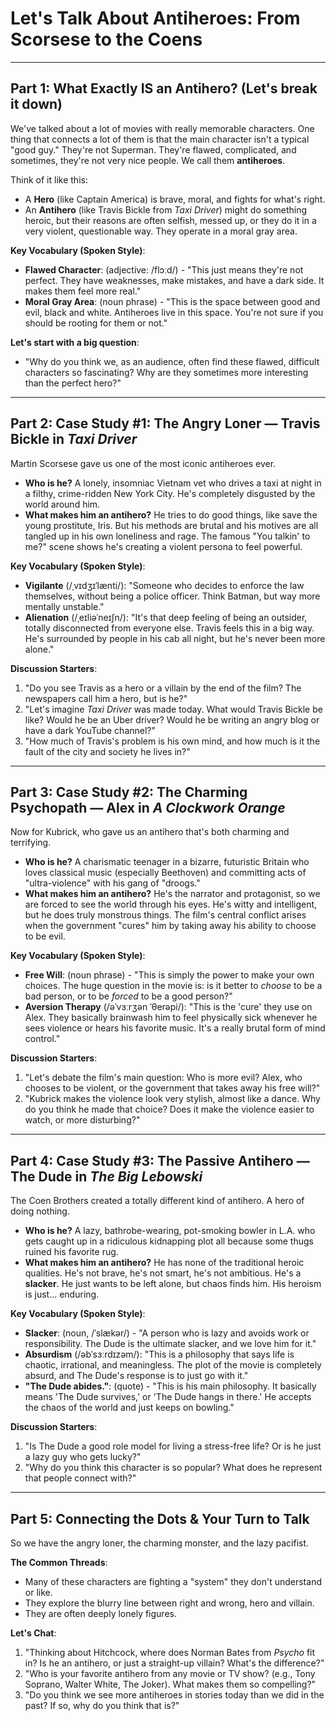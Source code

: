 # Let's Talk About Antiheroes: From Scorsese to the Coens

---

## Part 1: What Exactly IS an Antihero? (Let's break it down)
We've talked about a lot of movies with really memorable characters. One thing that connects a lot of them is that the main character isn't a typical "good guy." They're not Superman. They're flawed, complicated, and sometimes, they're not very nice people. We call them **antiheroes**.

Think of it like this:
*   A **Hero** (like Captain America) is brave, moral, and fights for what's right.
*   An **Antihero** (like Travis Bickle from *Taxi Driver*) might do something heroic, but their reasons are often selfish, messed up, or they do it in a very violent, questionable way. They operate in a moral gray area.

**Key Vocabulary (Spoken Style)**:
*   **Flawed Character**: (adjective: /flɔːd/) - "This just means they're not perfect. They have weaknesses, make mistakes, and have a dark side. It makes them feel more real."
*   **Moral Gray Area**: (noun phrase) - "This is the space between good and evil, black and white. Antiheroes live in this space. You're not sure if you should be rooting for them or not."

**Let's start with a big question**:
*   "Why do you think we, as an audience, often find these flawed, difficult characters so fascinating? Why are they sometimes more interesting than the perfect hero?"

---

## Part 2: Case Study #1: The Angry Loner — Travis Bickle in *Taxi Driver*

Martin Scorsese gave us one of the most iconic antiheroes ever.

*   **Who is he?** A lonely, insomniac Vietnam vet who drives a taxi at night in a filthy, crime-ridden New York City. He's completely disgusted by the world around him.
*   **What makes him an antihero?** He tries to do good things, like save the young prostitute, Iris. But his methods are brutal and his motives are all tangled up in his own loneliness and rage. The famous "You talkin' to me?" scene shows he's creating a violent persona to feel powerful.

**Key Vocabulary (Spoken Style)**:
*   **Vigilante** (/ˌvɪdʒɪˈlænti/): "Someone who decides to enforce the law themselves, without being a police officer. Think Batman, but way more mentally unstable."
*   **Alienation** (/ˌeɪliəˈneɪʃn/): "It's that deep feeling of being an outsider, totally disconnected from everyone else. Travis feels this in a big way. He's surrounded by people in his cab all night, but he's never been more alone."

**Discussion Starters**:
1.  "Do you see Travis as a hero or a villain by the end of the film? The newspapers call him a hero, but is he?"
2.  "Let's imagine *Taxi Driver* was made today. What would Travis Bickle be like? Would he be an Uber driver? Would he be writing an angry blog or have a dark YouTube channel?"
3.  "How much of Travis's problem is his own mind, and how much is it the fault of the city and society he lives in?"

---

## Part 3: Case Study #2: The Charming Psychopath — Alex in *A Clockwork Orange*

Now for Kubrick, who gave us an antihero that's both charming and terrifying.

*   **Who is he?** A charismatic teenager in a bizarre, futuristic Britain who loves classical music (especially Beethoven) and committing acts of "ultra-violence" with his gang of "droogs."
*   **What makes him an antihero?** He's the narrator and protagonist, so we are forced to see the world through his eyes. He's witty and intelligent, but he does truly monstrous things. The film's central conflict arises when the government "cures" him by taking away his ability to choose to be evil.

**Key Vocabulary (Spoken Style)**:
*   **Free Will**: (noun phrase) - "This is simply the power to make your own choices. The huge question in the movie is: is it better to *choose* to be a bad person, or to be *forced* to be a good person?"
*   **Aversion Therapy** (/əˈvɜːrʒən ˈθerəpi/): "This is the 'cure' they use on Alex. They basically brainwash him to feel physically sick whenever he sees violence or hears his favorite music. It's a really brutal form of mind control."

**Discussion Starters**:
1.  "Let's debate the film's main question: Who is more evil? Alex, who chooses to be violent, or the government that takes away his free will?"
2.  "Kubrick makes the violence look very stylish, almost like a dance. Why do you think he made that choice? Does it make the violence easier to watch, or more disturbing?"

---

## Part 4: Case Study #3: The Passive Antihero — The Dude in *The Big Lebowski*

The Coen Brothers created a totally different kind of antihero. A hero of doing nothing.

*   **Who is he?** A lazy, bathrobe-wearing, pot-smoking bowler in L.A. who gets caught up in a ridiculous kidnapping plot all because some thugs ruined his favorite rug.
*   **What makes him an antihero?** He has none of the traditional heroic qualities. He's not brave, he's not smart, he's not ambitious. He's a **slacker**. He just wants to be left alone, but chaos finds him. His heroism is just... enduring.

**Key Vocabulary (Spoken Style)**:
*   **Slacker**: (noun, /ˈslækər/) - "A person who is lazy and avoids work or responsibility. The Dude is the ultimate slacker, and we love him for it."
*   **Absurdism** (/əbˈsɜːrdɪzəm/): "This is a philosophy that says life is chaotic, irrational, and meaningless. The plot of the movie is completely absurd, and The Dude's response is to just go with it."
*   **"The Dude abides."**: (quote) - "This is his main philosophy. It basically means 'The Dude survives,' or 'The Dude hangs in there.' He accepts the chaos of the world and just keeps on bowling."

**Discussion Starters**:
1.  "Is The Dude a good role model for living a stress-free life? Or is he just a lazy guy who gets lucky?"
2.  "Why do you think this character is so popular? What does he represent that people connect with?"

---

## Part 5: Connecting the Dots & Your Turn to Talk

So we have the angry loner, the charming monster, and the lazy pacifist.

**The Common Threads**:
*   Many of these characters are fighting a "system" they don't understand or like.
*   They explore the blurry line between right and wrong, hero and villain.
*   They are often deeply lonely figures.

**Let's Chat**:
1.  "Thinking about Hitchcock, where does Norman Bates from *Psycho* fit in? Is he an antihero, or just a straight-up villain? What's the difference?"
2.  "Who is your favorite antihero from any movie or TV show? (e.g., Tony Soprano, Walter White, The Joker). What makes them so compelling?"
3.  "Do you think we see more antiheroes in stories today than we did in the past? If so, why do you think that is?"